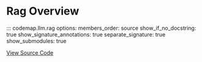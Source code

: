 # Rag Overview

::: codemap.llm.rag
    options:
      members_order: source
      show_if_no_docstring: true
      show_signature_annotations: true
      separate_signature: true
      show_submodules: true

[View Source Code](https://github.com/SarthakMishra/codemap/blob/dev/src/codemap/llm/rag/__init__.py)

